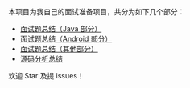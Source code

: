 本项目为我自己的面试准备项目，共分为如下几个部分：

* [面试题总结（Java 部分）](https://github.com/xcy396/AndroidInterview/blob/master/%E9%9D%A2%E8%AF%95%E9%A2%98%E6%80%BB%E7%BB%93%EF%BC%88Java%E9%83%A8%E5%88%86%EF%BC%89.md)
* [面试题总结（Android 部分）](https://github.com/xcy396/AndroidInterview/blob/master/%E9%9D%A2%E8%AF%95%E9%A2%98%E6%80%BB%E7%BB%93%EF%BC%88Android%E9%83%A8%E5%88%86%EF%BC%89.md)
* [面试题总结（其他部分）](https://github.com/xcy396/AndroidInterview/blob/master/%E9%9D%A2%E8%AF%95%E9%A2%98%E6%80%BB%E7%BB%93%EF%BC%88%E5%85%B6%E4%BB%96%EF%BC%89.md)
* [源码分析总结](https://github.com/xcy396/AndroidInterview/blob/master/%E6%BA%90%E7%A0%81%E5%88%86%E6%9E%90%E6%80%BB%E7%BB%93.md)

欢迎 Star 及提 issues！